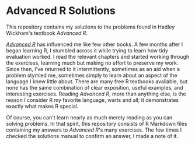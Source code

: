 # Advanced R Solutions

This repository contains my solutions to the problems found in Hadley Wickham's 
textbook _Advanced R_.

[_Advanced R_](https://adv-r.hadley.nz/) has influenced me like few other books. A few months after I began learning R, I stumbled across it while trying to learn how tidy evaluation worked. 
I read the relevant chapters and started working through the exercises, learning much but making no effort to preserve my work. Since then, I've returned to it intermittently, sometimes as an aid when a problem stymied me, sometimes simply to learn about an aspect of the language I knew little about.
There are many free R textbooks available, but none has the same combination of clear exposition, useful examples, and interesting exercises. Reading _Advanced R_, more than anything else, is the reason I consider R my favorite language, warts and all; it demonstrates exactly what makes R special.

Of course, you can't learn nearly as much merely reading as you can solving problems. In that spirit, this repository consists of R Markdown files containing my answers to _Advanced R_'s many exercises. The few times I checked the solutions manual to confirm an answer, I made a note of it.
